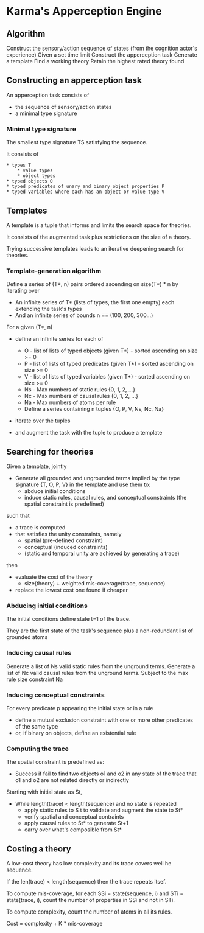 # Karma's Apperception Engine

## Algorithm

Construct the sensory/action sequence of states (from the cognition actor's experience)
    Given a set time limit
        Construct the apperception task
            Generate a template
                Find a working theory
                Retain the highest rated theory found

## Constructing an apperception task

An apperception task consists of

* the sequence of sensory/action states
* a minimal type signature

### Minimal type signature

The smallest type signature TS satisfying the sequence.

It consists of

    * types T
        * value types
        * object types
    * typed objects O
    * typed predicates of unary and binary object properties P 
    * typed variables where each has an object or value type V

## Templates

A template is a tuple that informs and limits the search space for theories.

It consists of the augmented task plus restrictions on the size of a theory.

Trying successive templates leads to an iterative deepening search for theories.

### Template-generation algorithm

Define a series of (T*, n) pairs ordered ascending on size(T*) * n by iterating over

* An infinite series of T* (lists of types, the first one empty) each extending the task's types
* And an infinite series of bounds n == (100, 200, 300...)

For a given (T*, n)

* define an infinite series for each of

  * O - list of lists of typed objects (given T*) - sorted ascending on size >= 0
  * P - list of lists of typed predicates (given T*) - sorted ascending on size >= 0
  * V - list of lists of typed variables (given T*) - sorted ascending on size >= 0
  * Ns - Max numbers of static rules {0, 1, 2, ...}
  * Nc - Max numbers of causal rules {0, 1, 2, ...}
  * Na - Max numbers of atoms per rule
  * Define a series containing n tuples {O, P, V, Ns, Nc, Na}

* iterate over the tuples
* and augment the task with the tuple to produce a template

## Searching for theories

Given a template, jointly

* Generate all grounded and ungrounded terms implied by the type signature {T, O, P, V} in the template and use them to:
  * abduce initial conditions
  * induce static rules, causal rules, and conceptual constraints (the spatial constraint is predefined)

such that

* a trace is computed
* that satisfies the unity constraints, namely
  * spatial (pre-defined constraint)
  * conceptual (induced constraints)
  * (static and temporal unity are achieved by generating a trace)

then

* evaluate the cost of the theory
  * size(theory) + weighted mis-coverage(trace, sequence)
* replace the lowest cost one found if cheaper

### Abducing initial conditions

The initial conditions define state t=1 of the trace.

They are the first state of the task's sequence plus a non-redundant list of grounded atoms

### Inducing causal rules

Generate a list of Ns valid static rules from the unground terms.
Generate a list of Nc valid causal rules from the unground terms.
Subject to the max rule size constraint Na

### Inducing conceptual constraints

For every predicate p appearing the initial state or in a rule

* define a mutual exclusion constraint with one or more other predicates of the same type
* or, if binary on objects, define an existential rule

### Computing the trace

The spatial constraint is predefined as:

* Success if fail to find two objects o1 and o2 in any state of the trace that o1 and o2 are not related directly or indirectly

Starting with initial state as St,

* While length(trace) < length(sequence) and no state is repeated
  * apply static rules to S t to validate and augment the state to St*
  * verify spatial and conceptual contraints
  * apply causal rules to St* to generate St+1
  * carry over what's composible from St*

## Costing a theory

A low-cost theory has low complexity and its trace covers well he sequence.

If the len(trace) < length(sequence) then the trace repeats itsef.

To compute mis-coverage, for each SSi = state(sequence, i) and STi = state(trace, i), count the number of properties in SSi and not in STi.

To compute complexity, count the number of atoms in all its rules.

Cost = complexity + K * mis-coverage
